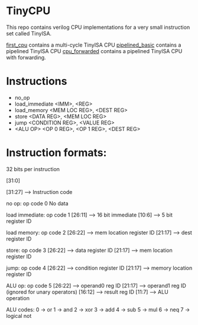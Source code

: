 # TinyCPU

This repo contains verilog CPU implementations for a very small instruction set
called TinyISA.

[first_cpu](/first_cpu) contains a multi-cycle TinyISA CPU
[pipelined_basic](/pipelined_basic) contains a pipelined TinyISA CPU
[cpu_forwarded](/cpu_forwarded) contains a pipelined TinyISA CPU with forwarding.

# Instructions

* no_op
* load_immediate \<IMM\>, \<REG\>
* load_memory \<MEM LOC REG\>, \<DEST REG\>
* store \<DATA REG\>, \<MEM LOC REG\>
* jump \<CONDITION REG\>, \<VALUE REG\>
* \<ALU OP\> \<OP 0 REG\>, \<OP 1 REG\>, \<DEST REG\>

# Instruction formats:

32 bits per instruction

[31:0]

[31:27] --> Instruction code

no op: op code 0
No data

load immediate: op code 1
[26:11] --> 16 bit immediate
[10:6] --> 5 bit register ID

load memory: op code 2
[26:22] --> mem location register ID
[21:17] --> dest register ID

store: op code 3
[26:22] --> data register ID
[21:17] --> mem location register ID

jump: op code 4
[26:22] --> condition register ID
[21:17] --> memory location register ID

ALU op: op code 5
[26:22] --> operand0 reg ID
[21:17] --> operand1 reg ID (ignored for unary operators)
[16:12] --> result reg ID
[11:7]  --> ALU operation

ALU codes:
0 -> or
1 -> and
2 -> xor
3 -> add
4 -> sub
5 -> mul
6 -> neq
7 -> logical not



